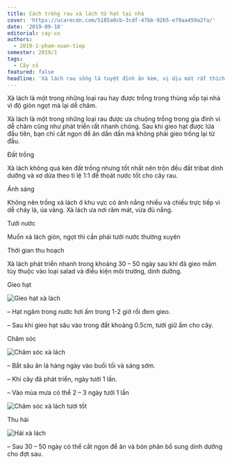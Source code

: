 ```yaml
---
title: Cách trồng rau xà lách từ hạt tại nhà
cover: 'https://ucarecdn.com/5185a0cb-3cdf-47bb-92b5-e79aa459a2fa/'
date: '2019-09-18'
editorial: cay-co
authors:
  - 2019-1-pham-xuan-tiep
semester: 2019/1
tags:
  - Cây cỏ
featured: false
headline: 'Xà lách rau sống là tuyệt đỉnh ăn kèm, vị dịu mát rất thích.'
---
```

Xà lách là một trong những loại rau hay được trồng trong thùng xốp tại nhà vì độ giòn ngọt mà lại dễ chăm.



Xà lách là một trong những loại rau được ưa chuộng trồng trong gia đình vì dễ chăm cũng như phát triển rất nhanh chóng. Sau khi gieo hạt được lứa đầu tiên, bạn chỉ cắt ngọn để ăn dần dần mà không phải gieo trồng lại từ đầu.



Đất trồng

Xà lách không quá kén đất trồng nhưng tốt nhất nên trộn đều đất tribat dinh dưỡng và xơ dừa theo tỉ lệ 1:1 để thoát nước tốt cho cây rau.



Ánh sáng

Không nên trồng xà lách ở khu vực có ánh nắng nhiều và chiếu trực tiếp vì dễ cháy lá, úa vàng. Xà lách ưa nơi râm mát, vừa đủ nắng.



Tưới nước

Muốn xà lách giòn, ngọt thì cần phải tưới nước thường xuyên



Thời gian thu hoạch

Xà lách phát triển nhanh trong khoảng 30 – 50 ngày sau khi đã gieo mầm tùy thuộc vào loại salad và điều kiện môi trường, dinh dưỡng.



Gieo hạt

![Gieo hạt xà lách](https://ucarecdn.com/cc919f20-7901-4168-a91c-0be69f8e1ec1/ "Gieo hạt xà lách")

– Hạt ngâm trong nước hơi ấm trong 1-2 giờ rồi đem gieo.

– Sau khi gieo hạt sâu vào trong đất khoảng 0.5cm, tưới giữ ẩm cho cây.

Chăm sóc

![Chăm sóc xà lách](https://ucarecdn.com/39434292-cfa0-4a88-8411-ec7ea964049d/ "Chăm sóc xà lách")

– Bắt sâu ăn lá hàng ngày vào buổi tối và sáng sớm.

– Khi cây đã phát triển, ngày tưới 1 lần.

– Vào mùa mưa có thể 2 – 3 ngày tưới 1 lần

![Chăm sóc xà lách tươi tốt](https://ucarecdn.com/5aec1812-8d26-47cf-a3b6-6f19e2de0aa2/ "Chăm sóc xà lách tươi tốt")

Thu hái

![Hái xà lách](https://ucarecdn.com/08087074-8fe2-4422-b1a3-d6eea6b4dbdc/ "Hái xà lách")

– Sau 30 – 50 ngày có thể cắt ngọn để ăn và bón phân bổ sung dinh dưỡng cho đợt sau.
